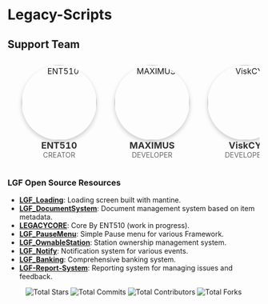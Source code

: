 # Legacy-Scripts

## Support Team

<table style="width:100%; text-align:center; border-collapse:separate; border-spacing:20px 10px;">
  <tr>
    <td style="text-align:center;">
      <a href="https://github.com/ENT510">
        <img src="https://avatars.githubusercontent.com/u/145626625?v=4" alt="ENT510" width="150" style="border-radius:50%; box-shadow: 0 4px 8px rgba(0, 0, 0, 0.2);"/>
      </a>
      <br>
      <strong style="font-size: 18px; color: #333;">ENT510</strong><br>
      <span style="font-size: 14px; color: #666;">CREATOR</span>
    </td>
    <td style="text-align:center;">
      <a href="https://github.com/Maximus7474">
        <img src="https://avatars.githubusercontent.com/u/94017712?v=4" alt="MAXIMUS" width="150" style="border-radius:50%; box-shadow: 0 4px 8px rgba(0, 0, 0, 0.2);"/>
      </a>
      <br>
      <strong style="font-size: 18px; color: #333;">MAXIMUS</strong><br>
      <span style="font-size: 14px; color: #666;">DEVELOPER</span>
    </td>
    <td style="text-align:center;">
      <a href="https://github.com/ViskCY">
        <img src="https://avatars.githubusercontent.com/u/109294364?v=4" alt="ViskCY" width="150" style="border-radius:50%; box-shadow: 0 4px 8px rgba(0, 0, 0, 0.2);"/>
      </a>
      <br>
      <strong style="font-size: 18px; color: #333;">ViskCY</strong><br>
      <span style="font-size: 14px; color: #666;">DEVELOPER</span>
    </td>
  </tr>
</table>


### LGF Open Source Resources
- [**LGF_Loading**](https://github.com/Legacy-Scripts/LGF_Loading): Loading screen built with mantine.
- [**LGF_DocumentSystem**](https://github.com/Legacy-Scripts/LGF_DocumentSystem): Document management system based on item metadata.
- [**LEGACYCORE**](https://github.com/ENT510/LEGACYCORE): Core By ENT510 (work in progress).
- [**LGF_PauseMenu**](https://github.com/Legacy-Scripts/LGF_PauseMenu): Simple Pause menu for various Framework.
- [**LGF_OwnableStation**](https://github.com/ENT510/LGF_OwnableStation): Station ownership management system.
- [**LGF_Notify**](https://github.com/ENT510/LGF_Notify): Notification system for various events.
- [**LGF_Banking**](https://github.com/ENT510/LGF_Banking): Comprehensive banking system.
- [**LGF-Report-System**](https://github.com/ENT510/LGF-Report-System): Reporting system for managing issues and feedback.

<!-- STATS_START -->
<p align="center">
    <img alt="Total Stars" src="https://img.shields.io/badge/Total_Stars-39★-gold" />
    <img alt="Total Commits" src="https://img.shields.io/badge/Total_Commits-316⇑-darkblue" />
    <img alt="Total Contributors" src="https://img.shields.io/badge/Total_Contributors-4ጰ-blue" />
    <img alt="Total Forks" src="https://img.shields.io/badge/Total_Forks-22↰↱-orange" />
</p>
<!-- STATS_END -->
    
    
    
    
    
    
    
    
    
    
    
    
    
    
    
    
    
    
    
    
